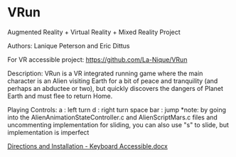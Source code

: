# VRun
Augmented Reality + Virtual Reality + Mixed Reality Project 

Authors: Lanique Peterson and Eric Dittus

For VR accessible project: 
https://github.com/La-Nique/VRun

Description:
VRun is a VR integrated running game where the main character is an Alien visiting Earth for a bit of peace and tranquility (and perhaps an abductee or two), but quickly discovers the dangers of Planet Earth and must flee to return Home.

  
Playing Controls:
a : left turn
d : right turn
space bar : jump
*note: by going into the AlienAnimationStateController.c and AlienScriptMars.c files and uncommenting implementation for sliding, you can also use "s" to slide, but implementation is imperfect


[Directions and Installation - Keyboard Accessible.docx](https://github.com/EricDittus/VRun_KeyboardAccessible/files/9106697/Directions.and.Installation.-.Keyboard.Accessible.docx)



